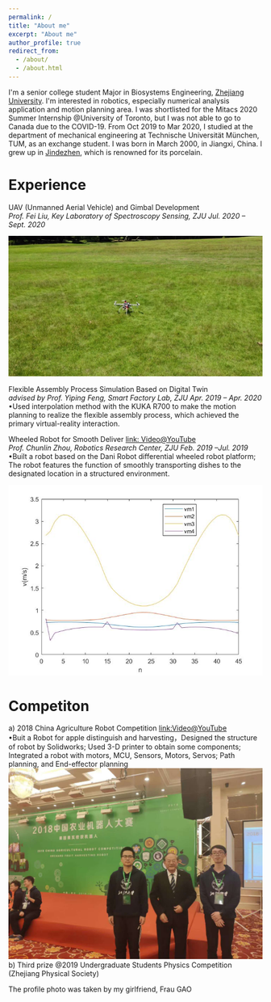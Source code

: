 ```yaml
---
permalink: /
title: "About me"
excerpt: "About me"
author_profile: true
redirect_from: 
  - /about/
  - /about.html
---
```


I'm a senior college student Major in Biosystems Engineering, [Zhejiang University](http://www.zju.edu.cn/english/). I'm interested in robotics, especially numerical analysis application and motion planning area.
I was shortlisted for the Mitacs 2020 Summer Internship @University of Toronto, but I was not able to go to Canada due to the COVID-19.
From Oct 2019 to Mar 2020, I studied at the department of mechanical engineering at Technische Universität München, TUM, as an exchange student.
I was born in March 2000, in Jiangxi, China. I grew up in [Jindezhen](https://zh.wikipedia.org/wiki/%E6%99%AF%E5%BE%B7%E9%95%87%E5%B8%82), which is renowned for its porcelain.


Experience
======
UAV (Unmanned Aerial Vehicle) and Gimbal Development   
*Prof. Fei Liu, Key Laboratory of Spectroscopy Sensing, ZJU       Jul. 2020 – Sept. 2020* 

![UAV](/images/uav.jpg)   

Flexible Assembly Process Simulation Based on Digital Twin  
 *advised by Prof. Yiping Feng, Smart Factory Lab, ZJU                                             Apr. 2019 – Apr. 2020*
 •Used interpolation method with the KUKA R700 to make the motion planning to realize the flexible assembly process, which achieved the primary virtual-reality interaction. 

Wheeled Robot for Smooth Deliver [link: Video@YouTube](https://www.youtube.com/watch?v=Ffg88PdIR5A)  
*Prof. Chunlin Zhou, Robotics Research Center, ZJU                                                                Feb. 2019 –Jul. 2019*  
•Built a robot based on the Dani Robot differential wheeled robot platform; The robot features the function of smoothly transporting dishes to the designated location in a structured environment. 

![V](/images/v.png)

Competiton
======
a) 2018 China Agriculture Robot Competition [link:Video@YouTube](https://www.youtube.com/watch?v=Ffg88PdIR5A)  
•Buit a Robot for apple distinguish and harvesting，Designed the structure of robot by Solidworks; Used 3-D printer to obtain some components; Integrated a robot with motors, MCU, Sensors, Motors, Servos; Path planning, and End-effector planning
![Agr](/images/agr1.jpg)    
b) Third prize @2019 Undergraduate Students Physics Competition (Zhejiang Physical Society)

The profile photo was taken by my girlfriend, Frau GAO
<script type="text/javascript" id="clustrmaps" src="//clustrmaps.com/map_v2.js?d=R8UIxKqoQaXDgoX10e4eP4m0OESRK3n4N4Ai5RksFLM"></script>
